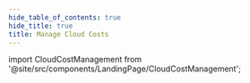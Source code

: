 ```yaml
---
hide_table_of_contents: true
hide_title: true
title: Manage Cloud Costs
---
```


<!-- # Manage Cloud Costs -->

<!-- Custom component -->

import CloudCostManagement from '@site/src/components/LandingPage/CloudCostManagement';

<CloudCostManagement />
